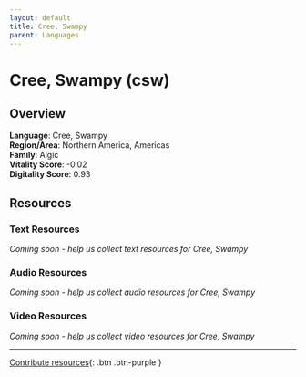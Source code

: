 ```yaml
---
layout: default
title: Cree, Swampy
parent: Languages
---
```


# Cree, Swampy (csw)

## Overview

**Language**: Cree, Swampy  
**Region/Area**: Northern America, Americas  
**Family**: Algic  
**Vitality Score**: -0.02  
**Digitality Score**: 0.93  

## Resources

### Text Resources
*Coming soon - help us collect text resources for Cree, Swampy*

### Audio Resources
*Coming soon - help us collect audio resources for Cree, Swampy*

### Video Resources
*Coming soon - help us collect video resources for Cree, Swampy*

---

[Contribute resources](https://fairtrain.github.io/){: .btn .btn-purple }
